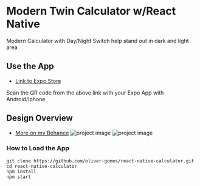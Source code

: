 # Modern Twin Calculator w/React Native


Modern Calculator with Day/Night Switch help stand out in dark and light area

## Use the App
- [Link to Expo Store ](https://expo.io/@ogomes/twin-modern-calculator)

Scan the QR code from the above link with your Expo App with Android/Iphone

## Design Overview
- [More on my Behance](https://www.behance.net/gallery/75906275/Calculator-App-Design-Code)
![project image](https://oliver-gomes.github.io/images/github%20images/calculator-instagra.png)
![project image](https://oliver-gomes.github.io/images/github%20images/cal-prev.gif)

### How to Load the App
```
git clone https://github.com/oliver-gomes/react-native-calculator.git
cd react-native-calculator
npm install
npm start
```
